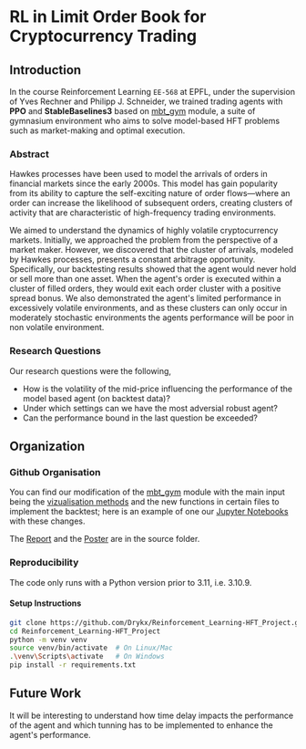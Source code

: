# RL in Limit Order Book for Cryptocurrency Trading

## Introduction

In the course Reinforcement Learning `EE-568` at EPFL, under the supervision of Yves Rechner and Philipp J. Schneider, we trained trading agents with **PPO** and **StableBaselines3** based on [mbt_gym](https://github.com/JJJerome/mbt_gym) module, a suite of gymnasium environment who aims to solve model-based HFT problems such as market-making and optimal execution.

### Abstract 

Hawkes processes have been used to model the arrivals of orders in financial markets since the early 2000s. This model has gain popularity from its ability to capture the self-exciting nature of order flows—where an order can increase the likelihood of subsequent orders, creating clusters of activity that are characteristic of high-frequency trading environments.

We aimed to understand the dynamics of highly volatile cryptocurrency markets. Initially, we approached the problem from the perspective of a market maker. However, we discovered that the cluster of arrivals, modeled by Hawkes processes, presents a constant arbitrage opportunity. 
Specifically, our backtesting results showed that the agent would never hold or sell more than one asset. When the agent's order is executed within a cluster of filled orders, they would exit each order cluster with a positive spread bonus. 
We also demonstrated the agent's limited performance in excessively volatile environments, and as these clusters can only occur in moderately stochastic environments the agents performance will be poor in non volatile environment. 

### Research Questions

Our research questions were the following,

-   How is the volatility of the mid-price influencing the performance of the model based agent (on backtest data)? 
-   Under which settings can we have the most adversial robust agent?
-   Can the performance bound in the last question be exceeded?

## Organization

### Github Organisation

You can find our modification of the [mbt_gym](mbt_gym) module with the main input being the [vizualisation methods](mbt_gym/gym/helpers/helper2.py) and the new functions in certain files to implement the backtest; here is an example of one our [Jupyter Notebooks](CleanExample.ipynb) with these changes. 

The [Report](src/Project.pdf) and the [Poster](src/Poster.pdf) are in the source folder.

### Reproducibility 

The code only runs with a Python version prior to 3.11, i.e. 3.10.9. 

#### Setup Instructions

   ```sh
   git clone https://github.com/Drykx/Reinforcement_Learning-HFT_Project.git
   cd Reinforcement_Learning-HFT_Project
   python -m venv venv
   source venv/bin/activate  # On Linux/Mac
   .\venv\Scripts\activate   # On Windows
   pip install -r requirements.txt
   ```

## Future Work

It will be interesting to understand how time delay impacts the performance of the agent and which tunning has to be implemented to enhance the agent's performance. 

